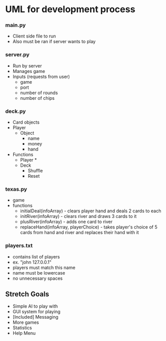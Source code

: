 # UML for development process


### main.py
* Client side file to run
* Also must be ran if server wants to play

### server.py
* Run by server
* Manages game
* Inputs (requests from user)
  * game
  * port
  * number of rounds
  * number of chips
  

### deck.py
* Card objects
* Player
  * Object
    * name
    * money
    * hand
* Functions
  * Player
    *
  * Deck
    * Shuffle
    * Reset

### texas.py
* game
* functions
  * initialDeal(infoArray) - clears player hand and deals 2 cards to each
  * initRiver(infoArray) - clears river and draws 3 cards to it
  * plusRiver(infoArray) - adds one card to river
  * replaceHand(infoArray, playerChoice) - takes player's choice of 5 cards from hand and river and replaces their hand with it
 
### players.txt
* contains list of players
* ex. "john 127.0.0.1"
* players must match this name
* name must be lowercase
* no unnecessary spaces

## Stretch Goals
* Simple AI to play with
* GUI system for playing
* [Included] Messaging
* More games
* Statistics
* Help Menu
